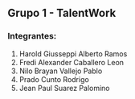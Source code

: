 ## Grupo 1 - TalentWork


### Integrantes:


1. Harold Giusseppi Alberto Ramos  
2. Fredi Alexander Caballero Leon  
3. Nilo Brayan Vallejo Pablo  
4. Prado Cunto Rodrigo
5. Jean Paul Suarez Palomino   
